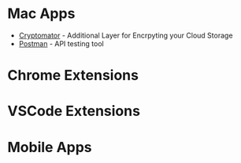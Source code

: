# Mac Apps

* [Cryptomator](https://cryptomator.org/) - Additional Layer for Encrpyting your Cloud Storage
* [Postman](https://www.postman.com/) - API testing tool


# Chrome Extensions



# VSCode Extensions



# Mobile Apps



